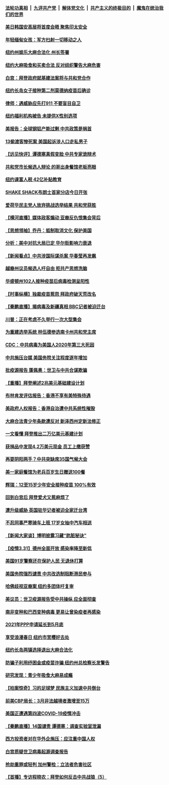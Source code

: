 ####  [法轮功真相](../../../../basic/blob/master/README.md?t=04011931) &nbsp;|&nbsp; [九评共产党](../../../../9ping.md/blob/master/README.md?t=04011931) &nbsp;|&nbsp; [解体党文化](../../../../jtdwh.md/blob/master/README.md?t=04011931)  &nbsp;|&nbsp; [共产主义的终极目的](../../../../gczydzjmd.md/blob/master/README.md?t=04011931) &nbsp;|&nbsp; [魔鬼在统治我们的世界](../../../../mgztzwmdsj.md/blob/master/README.md?t=04011931) 

#### [美日韩国安高层将首度会晤 聚焦印太安全](../pages/nsc412/n12850729.md?t=04011931) 

#### [年轻缅甸女孩：军方扫射一切移动之人](../pages/nsc412/n12850599.md?t=04011931) 

#### [纽约州娱乐大麻合法化  州长签署](../pages/nsc412/n12850466.md?t=04011931) 

#### [纽约大麻吸食和买卖合法  反对组织警告大麻危害](../pages/nsc412/n12850463.md?t=04011931) 

#### [白宫：拜登政府就基建法案将与共和党合作](../pages/nsc412/n12850287.md?t=04011931) 

#### [纽约长岛女子接种第二剂莫德纳疫苗后确诊](../pages/nsc412/n12850441.md?t=04011931) 

#### [律师：遇威胁应先打911  不要盲目自卫](../pages/nsc412/n12850460.md?t=04011931) 

#### [纽约福利机构被告 未提供X性别选项](../pages/nsc412/n12850443.md?t=04011931) 

#### [美报告：全球钢铝产能过剩 中共政策是祸首](../pages/nsc412/n12850366.md?t=04011931) 

#### [13偷渡客惨死案 美国起诉涉人口走私男子](../pages/nsc412/n12850563.md?t=04011931) 

#### [【远见快评】谭德塞真假变脸 中共专家诡辩术](../pages/nsc412/n12850210.md?t=04011931) 

#### [共和党市长候选人辩论 的哥出身餐馆老板亮眼](../pages/nsc412/n12850438.md?t=04011931) 

#### [纽约课富人税 42亿补贴教育](../pages/nsc412/n12850397.md?t=04011931) 

#### [SHAKE SHACK布朗士首家分店今日开张](../pages/nsc412/n12850400.md?t=04011931) 

#### [爱荷华民主党人放弃挑战选举结果 共和党获胜](../pages/nsc412/n12850009.md?t=04011931) 

#### [【横河直播】媒体政客煽动 亚裔反仇恨集会背后](../pages/nsc412/n12849909.md?t=04011931) 

#### [【思想领袖】乔丹：抵制取消文化 保护美国](../pages/nsc412/n12813024.md?t=04011931) 

#### [分析：美中对抗大局已定 华尔街影响力衰退](../pages/nsc412/n12850089.md?t=04011931) 

#### [【新闻看点】中共涉国际谋杀案 华春莹再发飙](../pages/nsc412/n12849837.md?t=04011931) 

#### [越裔州议员候选人吁自由 拒共产思想洗脑](../pages/nsc412/n12849980.md?t=04011931) 

#### [华盛顿州102人接种疫苗后病毒检测呈阳性](../pages/nsc412/n12849836.md?t=04011931) 

#### [【时事纵横】独裁疫苗惹怨 拜政府破天荒改名](../pages/nsc412/n12849879.md?t=04011931) 

#### [【秦鹏直播】揭病毒及新疆真相 BBC记者被迫迁台](../pages/nsc412/n12849895.md?t=04011931) 

#### [川普：正在考虑不久举行一次大型集会](../pages/nsc412/n12849912.md?t=04011931) 

#### [为重建选举系统 林伍德参选南卡州共和党主席](../pages/nsc412/n12849882.md?t=04011931) 

#### [CDC：中共病毒为美国人2020年第三大死因](../pages/nsc412/n12849805.md?t=04011931) 

#### [中共施压台媒 美国务院关注程度逐年增加](../pages/nsc412/n12849661.md?t=04011931) 

#### [批疫源报告 蓬佩奥：世卫与中共合谋欺骗](../pages/nsc412/n12849646.md?t=04011931) 

#### [【重播】拜登阐述2兆美元基础建设计划](../pages/nsc412/n12849257.md?t=04011931) 

#### [布林肯发评估报告：香港不享有美特殊待遇](../pages/nsc412/n12849325.md?t=04011931) 

#### [美政府人权报告：香港自治遭中共系统性摧毁](../pages/nsc412/n12849489.md?t=04011931) 

#### [大麻合法青少年条款遭反对 新泽西州定新法修正](../pages/nsc412/n12849390.md?t=04011931) 

#### [一文看懂 拜登推出二万亿美元基建计划](../pages/nsc412/n12849371.md?t=04011931) 

#### [获捐品中发现4.2万美元现金 员工上缴获赞](../pages/nsc412/n12848652.md?t=04011931) 

#### [再耍阴阳两手？中共突缺席35国气候大会](../pages/nsc412/n12849155.md?t=04011931) 

#### [美一家庭餐馆为老兵百岁生日赠送100餐](../pages/nsc412/n12848528.md?t=04011931) 

#### [辉瑞：12至15岁少年安全接种疫苗 100%有效](../pages/nsc412/n12849002.md?t=04011931) 

#### [回到白宫后 拜登爱犬又惹麻烦了](../pages/nsc412/n12848777.md?t=04011931) 

#### [遭升级威胁 英国驻华记者被迫全家迁台湾](../pages/nsc412/n12848878.md?t=04011931) 

#### [不忍同事严寒骑车上班 17岁女抽中汽车相送](../pages/nsc412/n12848157.md?t=04011931) 

#### [【新闻大家谈】博明披露习藏“肮脏秘诀”](../pages/nsc412/n12847432.md?t=04011931) 

#### [【疫情3.31】德州全面开放  感染率降至新低](../pages/nsc412/n12848091.md?t=04011931) 

#### [美国91岁警察还在保护人民 无退休打算](../pages/nsc412/n12848194.md?t=04011931) 

#### [美国务院强烈谴责 中共改选制阻断港民参与](../pages/nsc412/n12847950.md?t=04011931) 

#### [哈佛歧视亚裔案  纽约多团体吁复审](../pages/nsc412/n12847563.md?t=04011931) 

#### [美议员：世卫疫源报告受中共操纵 应全面彻查](../pages/nsc412/n12847592.md?t=04011931) 

#### [南非变种和巴西变种病毒 更易让曾染疫者再感染](../pages/nsc412/n12847587.md?t=04011931) 

#### [2021年PPP申请延长到5月底](../pages/nsc412/n12847576.md?t=04011931) 

#### [享受浪漫春日 纽约市赏樱好去处](../pages/nsc412/n12847571.md?t=04011931) 

#### [纽约长岛两镇选择退出大麻合法化](../pages/nsc412/n12847560.md?t=04011931) 

#### [防骗子利用纾困金或疫苗诈骗   纽约州总检察长发警告](../pages/nsc412/n12847520.md?t=04011931) 

#### [研究发现：青少年吸食大麻易成瘾](../pages/nsc412/n12847517.md?t=04011931) 

#### [【拍案惊奇】习的足球梦 民族主义加速中共倒台](../pages/nsc412/n12847196.md?t=04011931) 

#### [前美CBP局长：3月非法越境者激增至15万](../pages/nsc412/n12847405.md?t=04011931) 

#### [美国正遭遇第四波COVID-19疫情冲击](../pages/nsc412/n12847232.md?t=04011931) 

#### [【秦鹏直播】14国谴责 谭德塞：调查实验室泄漏](../pages/nsc412/n12847112.md?t=04011931) 

#### [西方投资者对在华外企施压：应注重中国人权](../pages/nsc412/n12847297.md?t=04011931) 

#### [白宫质疑世卫病毒起源调查报告](../pages/nsc412/n12847206.md?t=04011931) 

#### [抢劫重罪或轻判 加州警检：立法者危害社区](../pages/nsc412/n12847345.md?t=04011931) 

#### [【首播】专访程晓农：拜登如何反击中共战狼（5）](../pages/nsc412/n12846969.md?t=04011931) 

